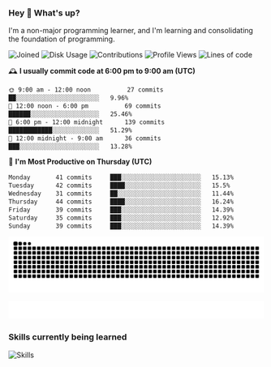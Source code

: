 ### Hey :wave: What's up?

I'm a non-major programming learner, and I'm learning and consolidating the foundation of programming.

<!--START_SECTION:waka-->
![Joined](http://img.shields.io/badge/Joined-7%20years%20ago-6D67E4?style=flat&labelColor=453C67)
![Disk Usage](http://img.shields.io/badge/Github%27s%20Storage-598.4%20MB-FD841F?style=flat&labelColor=E14D2A)
![Contributions](http://img.shields.io/badge/Contributions%20in%202023-182-7DCE13?style=flat&labelColor=2B7A0B)
![Profile Views](http://img.shields.io/badge/Profile%20Views-0-3AB4F2?style=flat&labelColor=0078AA)
![Lines of code](https://img.shields.io/badge/Lines%20of%20code-2%20Million%20Lines%20of%20code-FF8B8B?style=flat&labelColor=EB4747)

🕰️ **I usually commit code at 6:00 pm to 9:00 am (UTC)** 

```text
🌞 9:00 am - 12:00 noon          27 commits     ██░░░░░░░░░░░░░░░░░░░░░░░   9.96% 
🌆 12:00 noon - 6:00 pm          69 commits     ██████░░░░░░░░░░░░░░░░░░░   25.46% 
🌃 6:00 pm - 12:00 midnight      139 commits    ████████████░░░░░░░░░░░░░   51.29% 
🌙 12:00 midnight - 9:00 am      36 commits     ███░░░░░░░░░░░░░░░░░░░░░░   13.28%
```
📅 **I'm Most Productive on Thursday (UTC)** 

```text
Monday       41 commits     ███░░░░░░░░░░░░░░░░░░░░░░   15.13% 
Tuesday      42 commits     ████░░░░░░░░░░░░░░░░░░░░░   15.5% 
Wednesday    31 commits     ██░░░░░░░░░░░░░░░░░░░░░░░   11.44% 
Thursday     44 commits     ████░░░░░░░░░░░░░░░░░░░░░   16.24% 
Friday       39 commits     ███░░░░░░░░░░░░░░░░░░░░░░   14.39% 
Saturday     35 commits     ███░░░░░░░░░░░░░░░░░░░░░░   12.92% 
Sunday       39 commits     ███░░░░░░░░░░░░░░░░░░░░░░   14.39%
```

<!--END_SECTION:waka-->

![Snake animation](https://raw.githubusercontent.com/dirname/dirname/output/snake.svg)

![metrics](github-metrics.svg)

### Skills currently being learned

![Skills](https://skillicons.dev/icons?i=linux,rust,go,solidity,typescript,bash,git,postgres,mysql,redis,mongo,docker,kubernetes,grafana,prometheus)
